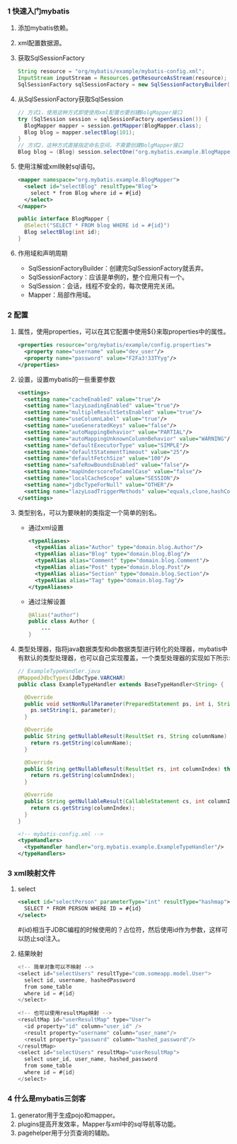 ### 1 快速入门mybatis

1. 添加mybatis依赖。

2. xml配置数据源。

3. 获取SqlSessionFactory

   ```java
   String resource = "org/mybatis/example/mybatis-config.xml";
   InputStream inputStream = Resources.getResourceAsStream(resource);
   SqlSessionFactory sqlSessionFactory = new SqlSessionFactoryBuilder().build(inputStream);
   ```

4. 从SqlSessionFactory获取SqlSession

   ```java
   // 方式1，使用这种方式即使使用xml配置也要创建BolgMapper接口
   try (SqlSession session = sqlSessionFactory.openSession()) {
     BlogMapper mapper = session.getMapper(BlogMapper.class);
     Blog blog = mapper.selectBlog(101);
   }
   // 方式2，这种方式直接指定命名空间，不需要创建BolgMapper接口
   Blog blog = (Blog) session.selectOne("org.mybatis.example.BlogMapper.selectBlog", 101);
   ```

5. 使用注解或xml映射sql语句。

   ```xml
   <mapper namespace="org.mybatis.example.BlogMapper">
     <select id="selectBlog" resultType="Blog">
       select * from Blog where id = #{id}
     </select>
   </mapper>
   ```

   ```java
   public interface BlogMapper {
     @Select("SELECT * FROM blog WHERE id = #{id}")
     Blog selectBlog(int id);
   }
   ```

6. 作用域和声明周期

   - SqlSessionFactoryBuilder：创建完SqlSessionFactory就丢弃。
   - SqlSessionFactory：应该是单例的，整个应用只有一个。
   - SqlSession：会话，线程不安全的，每次使用完关闭。
   - Mapper：局部作用域。



### 2 配置

1. 属性，使用properties，可以在其它配置中使用${}来取properties中的属性。

   ```xml
   <properties resource="org/mybatis/example/config.properties">
     <property name="username" value="dev_user"/>
     <property name="password" value="F2Fa3!33TYyg"/>
   </properties>
   ```

2. 设置，设置mybatis的一些重要参数

   ```xml
   <settings>
     <setting name="cacheEnabled" value="true"/>
     <setting name="lazyLoadingEnabled" value="true"/>
     <setting name="multipleResultSetsEnabled" value="true"/>
     <setting name="useColumnLabel" value="true"/>
     <setting name="useGeneratedKeys" value="false"/>
     <setting name="autoMappingBehavior" value="PARTIAL"/>
     <setting name="autoMappingUnknownColumnBehavior" value="WARNING"/>
     <setting name="defaultExecutorType" value="SIMPLE"/>
     <setting name="defaultStatementTimeout" value="25"/>
     <setting name="defaultFetchSize" value="100"/>
     <setting name="safeRowBoundsEnabled" value="false"/>
     <setting name="mapUnderscoreToCamelCase" value="false"/>
     <setting name="localCacheScope" value="SESSION"/>
     <setting name="jdbcTypeForNull" value="OTHER"/>
     <setting name="lazyLoadTriggerMethods" value="equals,clone,hashCode,toString"/>
   </settings>
   ```

3. 类型别名，可以为要映射的类指定一个简单的别名。

   - 通过xml设置

     ```xml
     <typeAliases>
       <typeAlias alias="Author" type="domain.blog.Author"/>
       <typeAlias alias="Blog" type="domain.blog.Blog"/>
       <typeAlias alias="Comment" type="domain.blog.Comment"/>
       <typeAlias alias="Post" type="domain.blog.Post"/>
       <typeAlias alias="Section" type="domain.blog.Section"/>
       <typeAlias alias="Tag" type="domain.blog.Tag"/>
     </typeAliases>
     ```

   - 通过注解设置

     ```java
     @Alias("author")
     public class Author {
         ...
     }
     ```

4. 类型处理器，指将java数据类型和db数据类型进行转化的处理器，mybatis中有默认的类型处理器，也可以自己实现覆盖，一个类型处理器的实现如下所示:

   ```java
   // ExampleTypeHandler.java
   @MappedJdbcTypes(JdbcType.VARCHAR)
   public class ExampleTypeHandler extends BaseTypeHandler<String> {
   
     @Override
     public void setNonNullParameter(PreparedStatement ps, int i, String parameter, JdbcType jdbcType) throws SQLException {
       ps.setString(i, parameter);
     }
   
     @Override
     public String getNullableResult(ResultSet rs, String columnName) throws SQLException {
       return rs.getString(columnName);
     }
   
     @Override
     public String getNullableResult(ResultSet rs, int columnIndex) throws SQLException {
       return rs.getString(columnIndex);
     }
   
     @Override
     public String getNullableResult(CallableStatement cs, int columnIndex) throws SQLException {
       return cs.getString(columnIndex);
     }
   }
   ```

   ```xml
   <!-- mybatis-config.xml -->
   <typeHandlers>
     <typeHandler handler="org.mybatis.example.ExampleTypeHandler"/>
   </typeHandlers>
   ```



### 3 xml映射文件

1. select

   ```xml
   <select id="selectPerson" parameterType="int" resultType="hashmap">
     SELECT * FROM PERSON WHERE ID = #{id}
   </select>
   ```

   #{id}相当于JDBC编程的时候使用的？占位符，然后使用id作为参数，这样可以防止sql注入。

2. 结果映射

   ```java
   <!-- 简单对象可以不映射 -->
   <select id="selectUsers" resultType="com.someapp.model.User">
     select id, username, hashedPassword
     from some_table
     where id = #{id}
   </select>
       
   <!-- 也可以使用resultMap映射 -->
   <resultMap id="userResultMap" type="User">
     <id property="id" column="user_id" />
     <result property="username" column="user_name"/>
     <result property="password" column="hashed_password"/>
   </resultMap>
   <select id="selectUsers" resultMap="userResultMap">
     select user_id, user_name, hashed_password
     from some_table
     where id = #{id}
   </select>
   ```




### 4 什么是mybatis三剑客

1. generator用于生成pojo和mapper。
2. plugins提高开发效率，Mapper与xml中的sql导航等功能。
3. pagehelper用于分页查询的辅助。